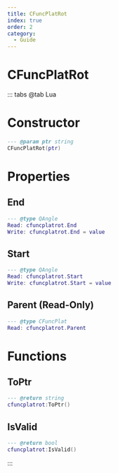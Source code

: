 ```yaml
---
title: CFuncPlatRot
index: true
order: 2
category:
  - Guide
---
```


# CFuncPlatRot

::: tabs
@tab Lua
# Constructor
```lua
--- @param ptr string
CFuncPlatRot(ptr)
```
# Properties
## End 
```lua
--- @type QAngle
Read: cfuncplatrot.End
Write: cfuncplatrot.End = value
```
## Start 
```lua
--- @type QAngle
Read: cfuncplatrot.Start
Write: cfuncplatrot.Start = value
```
## Parent (Read-Only)
```lua
--- @type CFuncPlat
Read: cfuncplatrot.Parent
```
# Functions
## ToPtr
```lua
--- @return string
cfuncplatrot:ToPtr()
```
## IsValid
```lua
--- @return bool
cfuncplatrot:IsValid()
```

:::